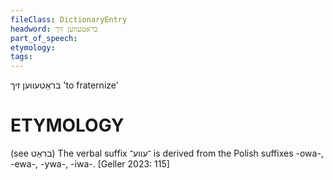```yaml
---
fileClass: DictionaryEntry
headword: בראַטעווען זיך
part_of_speech: 
etymology: 
tags: 
---
```

בראַטעווען זיך
'to fraternize'

ETYMOLOGY
===========
(see בראַט)
The verbal suffix ־עווע־ is derived from the Polish suffixes -owa-, -ewa-, -ywa-, -iwa-.
[Geller 2023: 115]